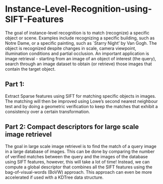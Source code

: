 # Instance-Level-Recognition-using-SIFT-Features

The goal of instance-level recognition is to match (recognize) a specific object or scene. Examples include recognizing a specific building, such as Notre Dame, or a specific painting, such as `Starry Night’ by Van Gogh. The object is recognized despite changes in scale, camera viewpoint, illumination conditions and partial occlusion. An important application is image retrieval - starting from an image of an object of interest (the query), search through an image dataset to obtain (or retrieve) those images that contain the target object.


## Part 1: 
Extract Sparse features using SIFT for matching specific objects in images. The matching will then be improved using Lowe’s second nearest neighbour test and by doing a geometric verification to keep the matches that exhibit a consistency over a certain transformation.

## Part 2: Compact descriptors for large scale image retrievel
The goal in large scale image retrievel is to find the match of a query image in a large database of images. This can be done by comparing the number of verified matches between the query and the images of the database using SIFT features, however, this will take a lot of time! 
Instead, we can compute a global descriptor that combines all the SIFT features using the bag-of-visual-words (BoVW) approach. This approach can even be more accelerated if used with a KDTree data structure.
